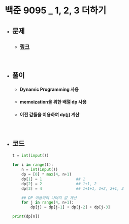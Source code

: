 # 백준 9095 _ 1, 2, 3 더하기

- ## 문제
    - ### [링크](https://www.acmicpc.net/problem/9095)

<br>

- ## 풀이
    - #### Dynamic Programming 사용
    - #### memoization을 위한 배열 dp 사용
    - #### 이전 값들을 이용하여 dp[j] 계산

<br>

- ## 코드
    ```python
    t = int(input())

    for i in range(t):
        n = int(input())
        dp = [0] * max(4, n+1)
        dp[1] = 1               ## 1
        dp[2] = 2               ## 1+1, 2
        dp[3] = 4               ## 1+1+1, 1+2, 2+1, 3

        ## DP 이용하여 나머지 값 계산
        for j in range(4, n+1):
            dp[j] = dp[j-1] + dp[j-2] + dp[j-3]

    print(dp[n])
    ```
